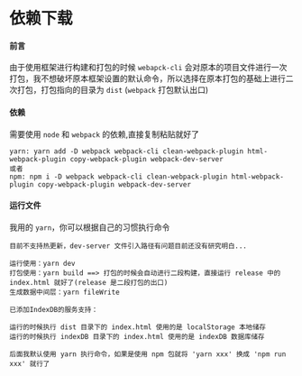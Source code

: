 # 依赖下载

#### 前言

由于使用框架进行构建和打包的时候 `webapck-cli` 会对原本的项目文件进行一次打包，我不想破坏原本框架设置的默认命令，所以选择在原本打包的基础上进行二次打包，打包指向的目录为 `dist` (`webpack` 打包默认出口)

#### 依赖

需要使用 `node` 和 `webpack` 的依赖,直接复制粘贴就好了

```
yarn: yarn add -D webpack webpack-cli clean-webpack-plugin html-webpack-plugin copy-webpack-plugin webpack-dev-server
或者
npm: npm i -D webpack webpack-cli clean-webpack-plugin html-webpack-plugin copy-webpack-plugin webpack-dev-server
```

#### 运行文件

我用的 `yarn`，你可以根据自己的习惯执行命令

```
目前不支持热更新，dev-server 文件引入路径有问题目前还没有研究明白...

运行使用：yarn dev
打包使用：yarn build ==> 打包的时候会自动进行二段构建，直接运行 release 中的 index.html 就好了(release 是二段打包的出口)
生成数据中间层：yarn fileWrite

已添加IndexDB的服务支持：

运行的时候执行 dist 目录下的 index.html 使用的是 localStorage 本地储存
运行的时候执行 indexDB 目录下的 index.html 使用的是 indexDB 数据库储存

后面我默认使用 yarn 执行命令，如果是使用 npm 包就将 'yarn xxx' 换成 'npm run xxx' 就行了
```
